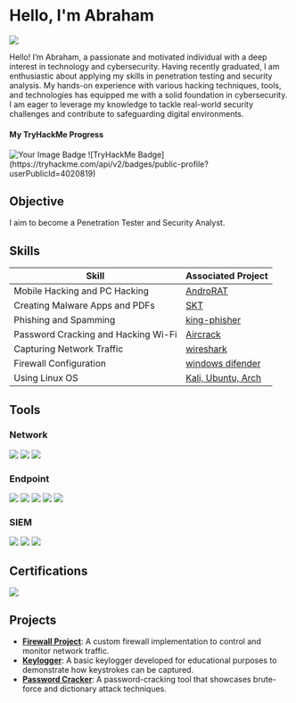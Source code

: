 # Hello, I'm Abraham  
<a href="https://www.linkedin.com/in/abr-ahamis"><img src="https://img.shields.io/badge/-LinkedIn-0072b1?&style=for-the-badge&logo=linkedin&logoColor=white" /></a>

Hello! I’m Abraham, a passionate and motivated individual with a deep interest in technology and cybersecurity. Having recently graduated, I am enthusiastic about applying my skills in penetration testing and security analysis. My hands-on experience with various hacking techniques, tools, and technologies has equipped me with a solid foundation in cybersecurity. I am eager to leverage my knowledge to tackle real-world security challenges and contribute to safeguarding digital environments.

<!-- TryHackMe Badge Section -->
<div style="margin-top: 20px;">
    <h4>My TryHackMe Progress</h4>
    <img src="https://tryhackme-badges.s3.amazonaws.com/Abrahamis.png" alt="Your Image Badge" />   ![TryHackMe Badge](https://tryhackme.com/api/v2/badges/public-profile?userPublicId=4020819)
</div>


## Objective
I aim to become a Penetration Tester and Security Analyst.

## Skills
| Skill                                         | Associated Project         |
|-----------------------------------------------|----------------------------|
| Mobile Hacking and PC Hacking                 | [AndroRAT](https://github.com/karma9874/AndroRAT.git)          |
| Creating Malware Apps and PDFs                | [SKT](https://github.com/surrealyz/pdfclassifier.git)          |
| Phishing and Spamming                         | [king-phisher](https://github.com/rsmusllp/king-phisher.git)          |
| Password Cracking and Hacking Wi-Fi           | [Aircrack](https://www.google.com/search?q=aircrack-ng&oq=air&gs_lcrp=EgZjaHJvbWUqDQgAEAAYkQIYgAQYigUyDQgAEAAYkQIYgAQYigUyBggBEEUYOTINCAIQABiRAhiABBiKBTIYCAMQLhhDGMcBGLEDGMkDGNEDGIAEGIoFMgoIBBAAGJIDGIAEMg0IBRAAGJIDGIAEGIoFMgcIBhAAGIAEMgcIBxAAGIAEMg0ICBAAGIMBGLEDGIAEMgcICRAAGI8C0gEJMTAxMzhqMGo3qAIAsAIA&sourceid=chrome&ie=UTF-8)          |
| Capturing Network Traffic                     | [wireshark](https://github.com/HalilDeniz/PacketSpy.git)          |
| Firewall Configuration                        | [windows difender](https://github.com/hegdepavankumar/Fortigate-Firewall-Complete-Guide.git)          |
| Using Linux OS                                | [Kali, Ubuntu, Arch](https://www.google.com/search?q=linux+os&oq=linux+os+&gs_lcrp=EgZjaHJvbWUyBggAEEUYOTIGCAEQRRg8MgYIAhBFGDzSAQgzNjUxajBqN6gCALACAA&sourceid=chrome&ie=UTF-8)          |

## Tools
### Network
<div>
    <img src="https://img.shields.io/badge/-Wireshark-1679A7?&style=for-the-badge&logo=Wireshark&logoColor=white" />
    <img src="https://img.shields.io/badge/-Bettercap-00B2A9?&style=for-the-badge&logo=Bettercap&logoColor=white" />
    <img src="https://img.shields.io/badge/-Nmap-004B49?&style=for-the-badge&logo=Nmap&logoColor=white" />
</div>

### Endpoint
<div>
    <img src="https://img.shields.io/badge/-Metasploit-0E1D1D?&style=for-the-badge&logo=Metasploit&logoColor=white" />
    <img src="https://img.shields.io/badge/-Burp_Suite-FD0000?&style=for-the-badge&logo=Burp_Suite&logoColor=white" />
    <img src="https://img.shields.io/badge/-John_the_Ripper-00FF00?&style=for-the-badge&logo=John_the_Ripper&logoColor=white" />
    <img src="https://img.shields.io/badge/-Hydra-FF0000?&style=for-the-badge&logo=Hydra&logoColor=white" />
    <img src="https://img.shields.io/badge/-King_Phishing-1F77D0?&style=for-the-badge&logo=King_Phishing&logoColor=white" />
</div>

### SIEM
<div>
    <img src="https://img.shields.io/badge/-Microsoft_Sentinel-0078D4?&style=for-the-badge&logo=Microsoft&logoColor=white" />
    <img src="https://img.shields.io/badge/-Splunk-000000?&style=for-the-badge&logo=Splunk&logoColor=white" />
    <img src="https://img.shields.io/badge/-Elastic-005571?&style=for-the-badge&logo=Elastic&logoColor=white" />
</div>

## Certifications
<div>
<img src="https://img.shields.io/badge/-Security%2B-FF0000?&style=for-the-badge&logo=CompTIA&logoColor=white" />
</div>



## Projects
- **[Firewall Project](https://github.com/Abr-ahamis/Firewall-project)**: A custom firewall implementation to control and monitor network traffic.
- **[Keylogger](https://github.com/Abr-ahamis/Keylogger)**: A basic keylogger developed for educational purposes to demonstrate how keystrokes can be captured.
- **[Password Cracker](https://github.com/Abr-ahamis/password)**: A password-cracking tool that showcases brute-force and dictionary attack techniques.

